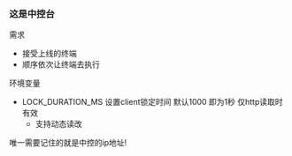 ### 这是中控台

需求
* 接受上线的终端
* 顺序依次让终端去执行

环境变量
* LOCK_DURATION_MS 设置client锁定时间 默认1000 即为1秒 仅http读取时有效
  * 支持动态读改

唯一需要记住的就是中控的ip地址!